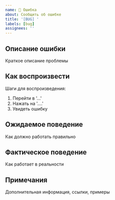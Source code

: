 ```yaml
---
name: 🐛 Ошибка
about: Сообщить об ошибке
title: '[BUG] '
labels: [bug]
assignees: ''
---
```


## Описание ошибки

Краткое описание проблемы

## Как воспроизвести

Шаги для воспроизведения:

1. Перейти в '...'
2. Нажать на '....'
3. Увидеть ошибку

## Ожидаемое поведение

Как должно работать правильно

## Фактическое поведение

Как работает в реальности

## Примечания

Дополнительная информация, ссылки, примеры
